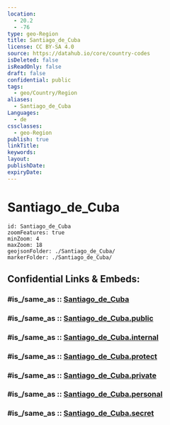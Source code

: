 ```yaml
---
location:
  - 20.2
  - -76
type: geo-Region
title: Santiago_de_Cuba
license: CC BY-SA 4.0
source: https://datahub.io/core/country-codes
isDeleted: false
isReadOnly: false
draft: false
confidential: public
tags:
  - geo/Country/Region
aliases:
  - Santiago_de_Cuba
Languages:
  - de
cssclasses:
  - geo-Region
publish: true
linkTitle:
keywords:
layout:
publishDate:
expiryDate:
---
```


# Santiago_de_Cuba

```leaflet
id: Santiago_de_Cuba
zoomFeatures: true 
minZoom: 4 
maxZoom: 18
geojsonFolder: ./Santiago_de_Cuba/
markerFolder: ./Santiago_de_Cuba/
```


## Confidential Links & Embeds: 

### #is_/same_as :: [Santiago_de_Cuba](/_Standards/Earth/Continent/America~Caribbean/Cuba/provinces~Cuba/Santiago_de_Cuba.md) 

### #is_/same_as :: [Santiago_de_Cuba.public](/_public/Earth/Continent/America~Caribbean/Cuba/provinces~Cuba/Santiago_de_Cuba.public.md) 

### #is_/same_as :: [Santiago_de_Cuba.internal](/_internal/Earth/Continent/America~Caribbean/Cuba/provinces~Cuba/Santiago_de_Cuba.internal.md) 

### #is_/same_as :: [Santiago_de_Cuba.protect](/_protect/Earth/Continent/America~Caribbean/Cuba/provinces~Cuba/Santiago_de_Cuba.protect.md) 

### #is_/same_as :: [Santiago_de_Cuba.private](/_private/Earth/Continent/America~Caribbean/Cuba/provinces~Cuba/Santiago_de_Cuba.private.md) 

### #is_/same_as :: [Santiago_de_Cuba.personal](/_personal/Earth/Continent/America~Caribbean/Cuba/provinces~Cuba/Santiago_de_Cuba.personal.md) 

### #is_/same_as :: [Santiago_de_Cuba.secret](/_secret/Earth/Continent/America~Caribbean/Cuba/provinces~Cuba/Santiago_de_Cuba.secret.md)

